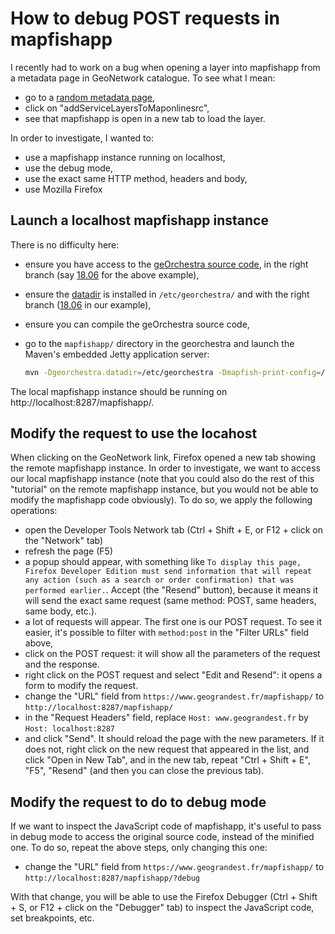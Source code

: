 # How to debug POST requests in mapfishapp

I recently had to work on a bug when opening a layer into mapfishapp from a metadata page in GeoNetwork catalogue. To see what I mean:

- go to a [random metadata page](https://www.geograndest.fr/geonetwork/srv/fre/catalog.search#/metadata/fr-120066022-srv-b2408a22-3fd9-4737-8593-22f44a191831),
- click on "addServiceLayersToMaponlinesrc",
- see that mapfishapp is open in a new tab to load the layer.

In order to investigate, I wanted to:

- use a mapfishapp instance running on localhost,
- use the debug mode,
- use the exact same HTTP method, headers and body,
- use Mozilla Firefox

## Launch a localhost mapfishapp instance

There is no difficulty here:

- ensure you have access to the [geOrchestra source code](https://github.com/georchestra/georchestra/), in the right branch (say [18.06](https://github.com/georchestra/georchestra/tree/18.06/) for the above example),
- ensure the [datadir](https://github.com/georchestra/datadir/) is installed in `/etc/georchestra/` and with the right branch ([18.06](https://github.com/georchestra/datadir/tree/18.06/) in our example),
- ensure you can compile the geOrchestra source code,
- go to the `mapfishapp/` directory in the georchestra and launch the Maven's embedded Jetty application server:

    ```bash
    mvn -Dgeorchestra.datadir=/etc/georchestra -Dmapfish-print-config=/etc/georchestra/mapfishapp/print/config.yaml jetty:run
    ```

The local mapfishapp instance should be running on http://localhost:8287/mapfishapp/.

## Modify the request to use the locahost

When clicking on the GeoNetwork link, Firefox opened a new tab showing the remote mapfishapp instance. In order to investigate, we want to access our local mapfishapp instance (note that you could also do the rest of this "tutorial" on the remote mapfishapp instance, but you would not be able to modify the mapfishapp code obviously). To do so, we apply the following operations:

- open the Developer Tools Network tab (Ctrl + Shift + E, or F12 + click on the "Network" tab)
- refresh the page (F5)
- a popup should appear, with something like `To display this page, Firefox Developer Edition must send information that will repeat any action (such as a search or order confirmation) that was performed earlier.`. Accept (the "Resend" button), because it means it will send the exact same request (same method: POST, same headers, same body, etc.).
- a lot of requests will appear. The first one is our POST request. To see it easier, it's possible to filter with `method:post` in the "Filter URLs" field above,
- click on the POST request: it will show all the parameters of the request and the response.
- right click on the POST request and select "Edit and Resend": it opens a form to modify the request.
- change the "URL" field from `https://www.geograndest.fr/mapfishapp/` to `http://localhost:8287/mapfishapp/`
- in the "Request Headers" field, replace `Host: www.geograndest.fr` by `Host: localhost:8287`
- and click "Send". It should reload the page with the new parameters. If it does not, right click on the new request that appeared in the list, and click "Open in New Tab", and in the new tab, repeat "Ctrl + Shift + E", "F5", "Resend" (and then you can close the previous tab).

## Modify the request to do to debug mode

If we want to inspect the JavaScript code of mapfishapp, it's useful to pass in debug mode to access the original source code, instead of the minified one. To do so, repeat the above steps, only changing this one:

- change the "URL" field from `https://www.geograndest.fr/mapfishapp/` to `http://localhost:8287/mapfishapp/?debug`

With that change, you will be able to use the Firefox Debugger (Ctrl + Shift + S, or F12 + click on the "Debugger" tab) to inspect the JavaScript code, set breakpoints, etc.

